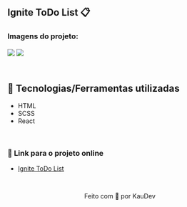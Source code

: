 ## Ignite ToDo List 📋

### Imagens do projeto:
<img src="https://user-images.githubusercontent.com/100402549/178091969-e5ccfe2b-cd10-44fa-8f35-b01c840037d9.png" align="center" />
<img src="https://user-images.githubusercontent.com/100402549/178091973-02defcc7-be2e-4e73-886b-ae01ac68bfb7.png" align="center" />

&nbsp;

## 💜 Tecnologias/Ferramentas utilizadas

* HTML
* SCSS
* React

&nbsp;

### 💜 Link para o projeto online
* [Ignite ToDo List](https://ignite-todo-list-kauanidev.vercel.app/)

&nbsp;

<p align="center">Feito com 💜 por KauDev</p>
